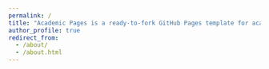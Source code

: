 ```yaml
---
permalink: /
title: "Academic Pages is a ready-to-fork GitHub Pages template for academic personal websites"
author_profile: true
redirect_from: 
  - /about/
  - /about.html
---
```


<!DOCTYPE html>
<html lang="en">

<head>
    <meta charset="UTF-8">
    <title>大川同学</title>
    <meta name="language" content="zh-CN">
    <meta name="title" content="大川同学">
    <meta name="github" content="https://github.com/sun0225SUN/Awesome-Love-Code">
    <meta name="describe" content="收集不易，您的star是我坚持的动力，同时也欢迎各位PR哦! ">
    <link rel="icon" type="image/x-icon" href="https://cdn.jsdelivr.net/gh/sun0225SUN/photos/img/20210715233345.png">
    <style>
        * {
            padding: 0;
            margin: 0;
        }

        body {
            background-color: pink;

        }

        #frame {
            position: relative;
            width: 400px;
            height: 300px;
            margin: 250px auto;
        }

        .left,
        .right {
            top: 0;
            width: 200px;
            height: 200px;
            border-radius: 50%;
        }

        .left {
            left: 35px;

        }

        .right {
            right: 35px;
            z-index: -1;
        }

        .bottom {
            bottom: 36px;
            left: 100px;
            width: 200px;
            height: 200px;
            transform: rotate(45deg);
            z-index: -1;

        }

        .heart {
            position: absolute;
            box-shadow: 0 0 40px #d5093c;
            animation: beat .4s ease infinite normal;
            background: linear-gradient(-90deg, #F50A45 0%, #d5093c 40%);
        }

        @keyframes beat {
            0% {
                transform: scale(1) rotate(225deg);
                box-shadow: 0 0 40px #d5093c;
            }

            50% {
                transform: scale(1.1) rotate(225deg);
                box-shadow: 0 0 70px #d5093c;
            }

            100% {
                transform: scale(1) rotate(225deg);
                box-shadow: 0 0 40px #d5093c;
                ;
            }
        }

        .word {
            position: absolute;
            width: 50%;
            top: 75%;
            left: 25%;
            text-align: center;
            transform: translateY(-50%);
            font-family: 'Love Ya Like A Sister', cursive;
            font-size: 40px;
            color: #c70012;
            padding: 0 20px;
        }
    </style>
</head>

<body>
        <script>
        while(true){
            let a
                a=prompt('你爱我吗？');
            if(a=='爱'){
                alert('我也是')
                break
            }
            else{
                alert('继续')
                continue
            }
        }
    </script>
    <div id="frame">
        <div class="heart left"></div>
        <div class="heart right"></div>
        <div class="heart bottom"></div>
    </div>

    <b class="word">每次遇见你都心跳加速!</b>

    <audio autoplay="autopaly" loop="loop" id="audios" preload="auto">
        <source src="http://music.163.com/song/media/outer/url?id=526464145.mp3" />
    </audio>

    <script>
        var b = document.body;
        var c = document.getElementsByTagName('canvas')[0];
        var a = c.getContext('2d');
        document.body.clientWidth;
        with (m = Math) C = cos, S = sin, P = pow, R = random; c.width = c.height = f = 600; h = -250; function p(a, b, c) { if (c > 60) return [S(a * 7) * (13 + 5 / (.2 + P(b * 4, 4))) - S(b) * 50, b * f + 50, 625 + C(a * 7) * (13 + 5 / (.2 + P(b * 4, 4))) + b * 400, a * 1 - b / 2, a]; A = a * 2 - 1; B = b * 2 - 1; if (A * A + B * B < 1) { if (c > 37) { n = (j = c & 1) ? 6 : 4; o = .5 / (a + .01) + C(b * 125) * 3 - a * 300; w = b * h; return [o * C(n) + w * S(n) + j * 610 - 390, o * S(n) - w * C(n) + 550 - j * 350, 1180 + C(B + A) * 99 - j * 300, .4 - a * .1 + P(1 - B * B, -h * 6) * .15 - a * b * .4 + C(a + b) / 5 + P(C((o * (a + 1) + (B > 0 ? w : -w)) / 25), 30) * .1 * (1 - B * B), o / 1e3 + .7 - o * w * 3e-6] } if (c > 32) { c = c * 1.16 - .15; o = a * 45 - 20; w = b * b * h; z = o * S(c) + w * C(c) + 620; return [o * C(c) - w * S(c), 28 + C(B * .5) * 99 - b * b * b * 60 - z / 2 - h, z, (b * b * .3 + P((1 - (A * A)), 7) * .15 + .3) * b, b * .7] } o = A * (2 - b) * (80 - c * 2); w = 99 - C(A) * 120 - C(b) * (-h - c * 4.9) + C(P(1 - b, 7)) * 50 + c * 2; z = o * S(c) + w * C(c) + 700; return [o * C(c) - w * S(c), B * 99 - C(P(b, 7)) * 50 - c / 3 - z / 1.35 + 450, z, (1 - b / 1.2) * .9 + a * .1, P((1 - b), 20) / 4 + .05] } } setInterval('for(i=0;i<1e4;i++)if(s=p(R(),R(),i%46/.74)){z=s[2];x=~~(s[0]*f/z-h);y=~~(s[1]*f/z-h);if(!m[q=y*f+x]|m[q]>z)m[q]=z,a.fillStyle="rgb("+~(s[3]*h)+","+~(s[4]*h)+","+~(s[3]*s[3]*-80)+")",a.fillRect(x,y,1,1)}', 0)
    </script>
</body>

</html>
